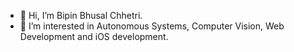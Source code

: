 - 👋 Hi, I’m Bipin Bhusal Chhetri.
- 👀 I’m interested in Autonomous Systems, Computer Vision, Web Development and iOS development.
<!-- - 🌱 I’m currently learning ... -->
<!-- - 💞️ I’m looking to collaborate on ... -->
<!-- - 📫 How to reach me ... -->

<!---
bhusalc-bipin/bhusalc-bipin is a ✨ special ✨ repository because its `README.md` (this file) appears on your GitHub profile.
You can click the Preview link to take a look at your changes.
--->
